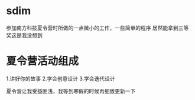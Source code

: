 # sdim

参加南方科技夏令营时所做的一点微小的工作，一些简单的程序
居然能拿到三等奖这是我没想到
# 夏令营活动组成 
1.讲好你的故事
2.学会创意设计
3.学会迭代设计



夏令营让我受益匪浅，我等到寒假的时候再细致更新一下
